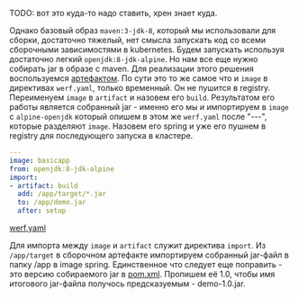 TODO: вот это куда-то надо ставить, хрен знает куда.


Однако базовый образ `maven:3-jdk-8`, который мы использовали для сборки, достаточно тяжелый, нет смысла запускать код со всеми сборочными зависимостями в kubernetes. 
Будем запускать используя достаточно легкий `openjdk:8-jdk-alpine`. Но нам все еще нужно собирать jar в образе с maven. Для реализации этого решения воспользуемся [артефактом](https://werf.io/documentation/configuration/stapel_artifact.html). По сути это то же самое что и `image` в директивах `werf.yaml`, только временный. Он не пушится в registry.
Переименуем `image` в `artifact` и назовем его `build`. Результатом его работы является собранный jar - именно его мы и импортируем в `image` с `alpine-openjdk` который опишем в этом же `werf.yaml` после "---", которые разделяют `image`. Назовем его spring и уже его пушнем в registry для последующего запуска в кластере.

```yaml
---
image: basicapp
from: openjdk:8-jdk-alpine
import:
- artifact: build
  add: /app/target/*.jar
  to: /app/demo.jar
  after: setup
```

[werf.yaml](gitlab-java-springboot-files/01-demo-optimization/werf.yaml:32-39)

Для импорта между `image` и `artifact` служит директива `import`. Из `/app/target` в сборочном артефакте импортируем собранный jar-файл в папку /app в image spring. Единственное что следует еще поправить - это версию собираемого jar в [pom.xml](01-demo-optimization/pom.xml:14). Пропишем её 1.0, чтобы имя итогового jar-файла получось предсказуемым - demo-1.0.jar. 

